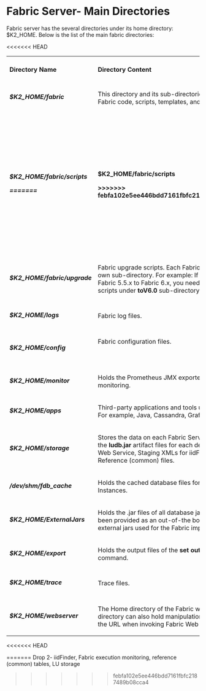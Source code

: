 ﻿
# Fabric Server- Main Directories
Fabric server has the several directories under its home directory: $K2_HOME. Below is the list of the main fabric directories:

<table width="900pxl">
<tbody>
<tr>
<td width="300pxl">
<p><h4><strong>Directory Name</strong></p>
</td>
<td width="600pxl">
<p><h4><strong>Directory Content</strong></p>
</td>
</tr>
<tr>
<td width="300">
<p><h5>$K2_HOME/fabric</p>
</td>
<td width="600">
<p>This directory and its sub-directories contain Fabric code, scripts, templates, and resources.</p>
</td>
</tr>
<tr>
<<<<<<< HEAD
<td width="300">
<p><h5>$K2_HOME/fabric/scripts</p>
=======
<td style="width: 189.4px;">
<p><h4>$K2_HOME/fabric/scripts</p>
>>>>>>> febfa102e5ee446bdd7161fbfc2187489b08cca4
</td>
<td width="600">
<p>Fabric Scripts:&nbsp;</p>
<ul>
<li>Deployment scripts</li>
<li>iidFinder scripts</li>
<li>Fabric execution monitoring scripts</li>
<li>Reset scripts</li>
<li>Stop and start scripts</li>
<li>Fabric status scripts</li>
</ul>
</td>
</tr>
<tr>
<td width="300">
<p><h5>$K2_HOME/fabric/upgrade</p>
</td>
<td width="600">
<p>Fabric upgrade scripts. Each Fabric version has its own sub-directory. For example: If you upgrade Fabric 5.5.x to Fabric 6.x, you need to update the scripts under <strong>toV6.0 </strong>sub-directory<strong>.</strong></p>
</td>
</tr>
<tr>
<td width="300">
<p><h5>$K2_HOME/logs</p>
</td>
<td width="471">
<p>Fabric log files.</p>
</td>
</tr>
<tr>
<td width="300">
<p><h5>$K2_HOME/config</p>
</td>
<td width="600">
<p>Fabric configuration files.</p>
<p>&nbsp;</p>
</td>
</tr>
<tr>
<td width="300">
<p><h5>$K2_HOME/monitor</p>
</td>
<td width="600">
<p>Holds the Prometheus JMX exporter for execution monitoring.</p>
</td>
</tr>
<tr>
<td width="300">
<p><h5>$K2_HOME/apps</p>
</td>
<td width="600">
<p>Third-party applications and tools used by Fabric. For example, Java, Cassandra, Grafana, or Redis.</p>
</td>
</tr>
<tr>
<td width="300">
<p><h5>$K2_HOME/storage</p>
</td>
<td width="600">
<p>Stores the data on each Fabric Server and holds the <strong>ludb.jar</strong> artifact files for each deployed LU or Web Service, Staging XMLs for iidFinder, and Reference (common) files.</p>
</td>
</tr>
<tr>
<td width="300">
<p><h5>/dev/shm/fdb_cache</p>
</td>
<td width="600">
<p>Holds the cached database files for the LU Instances.</p>
</td>
</tr>
<tr>
<td width="300">
<p><h5>$K2_HOME/ExternalJars</p>
</td>
<td width="600">
<p>Holds the .jar files of all database jars that have not been provided as an out-of-the box product and external jars used for the Fabric implementation.</p>
</td>
</tr>
<tr>
<td width="300">
<p><h5>$K2_HOME/export</p>
</td>
<td width="471">
<p>Holds the output files of the <strong>set</strong> <strong>output</strong> Fabric command.</p>
</td>
</tr>
<tr>
<td width="300">
<p><h5>$K2_HOME/trace</p>
</td>
<td width="600">
<p>Trace files.</p>
</td>
</tr>
<tr>
<td width="300">
<p><h5>$K2_HOME/webserver</p>
</td>
<td width="600">
<p>The Home directory of the Fabric web admin. This directory can also hold manipulations (rewrites) on the URL when invoking Fabric Web Services.</p>
</td>
</tr>
</tbody>
</table>

<!--Add links:-->

<!--Drop 1- deployment, fabric architecture, fabric logs, fabric commands, fabric basic commands and scripts-->

<<<<<<< HEAD
<!--Drop 2- iidFinder, Fabric execution monitoring, reference (common) tables, LU storage-->
=======
Drop 2- iidFinder, Fabric execution monitoring, reference (common) tables, LU storage
>>>>>>> febfa102e5ee446bdd7161fbfc2187489b08cca4
